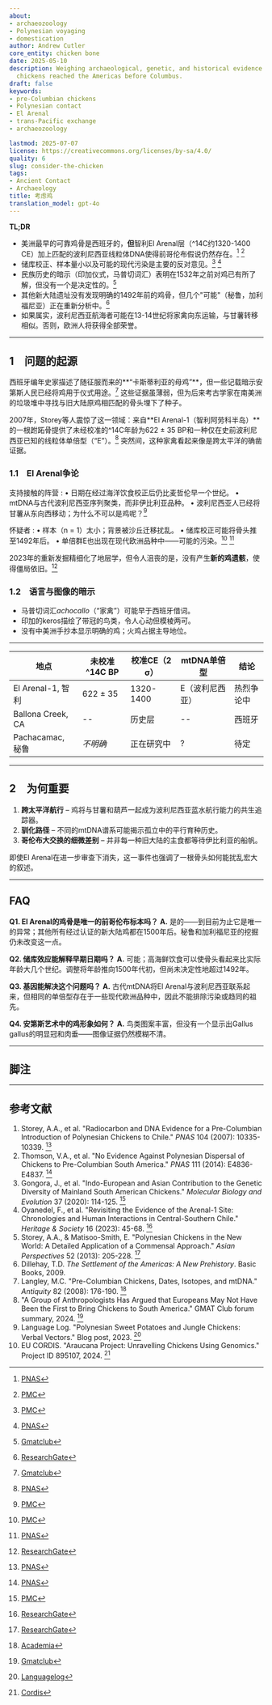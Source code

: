 ```yaml
---
about:
- archaeozoology
- Polynesian voyaging
- domestication
author: Andrew Cutler
core_entity: chicken bone
date: 2025-05-10
description: Weighing archaeological, genetic, and historical evidence for whether
  chickens reached the Americas before Columbus.
draft: false
keywords:
- pre-Columbian chickens
- Polynesian contact
- El Arenal
- trans-Pacific exchange
- archaeozoology

lastmod: 2025-07-07
license: https://creativecommons.org/licenses/by-sa/4.0/
quality: 6
slug: consider-the-chicken
tags:
- Ancient Contact
- Archaeology
title: 考虑鸡
translation_model: gpt-4o
---
```


**TL;DR**

- 美洲最早的可靠鸡骨是西班牙的，**但**智利El Arenal层（^14C约1320-1400 CE）加上匹配的波利尼西亚线粒体DNA使得前哥伦布假说仍然存在。[^oai1] [^oai2] 
- 储库校正、样本量小以及可能的现代污染是主要的反对意见。[^oai3] [^oai4] 
- 民族历史的暗示（印加仪式，马普切词汇）表明在1532年之前对鸡已有所了解，但没有一个是决定性的。[^oai5] 
- 其他新大陆遗址没有发现明确的1492年前的鸡骨，但几个"可能"（秘鲁，加利福尼亚）正在重新分析中。[^oai6] 
- 如果属实，波利尼西亚航海者可能在13-14世纪将家禽向东运输，与甘薯转移相似。否则，欧洲人将获得全部荣誉。

---

## 1 问题的起源

西班牙编年史家描述了随征服而来的**“卡斯蒂利亚的母鸡”**，但一些记载暗示安第斯人民已经将鸡用于仪式用途。[^oai7] 这些证据虽薄弱，但为后来考古学家在南美洲的垃圾堆中寻找与旧大陆原鸡相匹配的骨头埋下了种子。

2007年，Storey等人震惊了这一领域：来自**El Arenal-1（智利阿劳科半岛）**的一根跗跖骨提供了未经校准的^14C年龄为622 ± 35 BP和一种仅在史前波利尼西亚已知的线粒体单倍型（“E”）。[^oai8] 突然间，这种家禽看起来像是跨太平洋的确凿证据。

### 1.1 El Arenal争论

支持接触的阵营 
: • 日期在经过海洋饮食校正后仍比麦哲伦早一个世纪。 
 • mtDNA与古代波利尼西亚序列聚类，而非伊比利亚品种。 
 • 波利尼西亚人已经将甘薯从东向西移动；为什么不可以是鸡呢？[^oai9] 

怀疑者 
: • 样本（n = 1）太小；背景被沙丘迁移扰乱。 
 • 储库校正可能将骨头推至1492年后。 
 • 单倍群E也出现在现代欧洲品种中——可能的污染。[^oai10] [^oai11] 

2023年的重新发掘精细化了地层学，但令人沮丧的是，没有产生**新的鸡遗骸**，使得僵局依旧。[^oai12]

### 1.2 语言与图像的暗示

- 马普切词汇*achocallo*（“家禽”）可能早于西班牙借词。 
- 印加的keros描绘了带冠的鸟类，令人心动但模棱两可。 
- 没有中美洲手抄本显示明确的鸡；火鸡占据主导地位。

---

| 地点 | 未校准^14C BP | 校准CE（2 σ） | mtDNA单倍型 | 结论 |
|------|---------------|--------------|-----------------|---------|
| El Arenal-1, 智利 | 622 ± 35 | 1320-1400 | E（波利尼西亚） | 热烈争论中 |
| Ballona Creek, CA | -- | 历史层 | -- | 西班牙 |
| Pachacamac, 秘鲁 | *不明确* | 正在研究中 | ? | 待定 |

---

## 2 为何重要

1. **跨太平洋航行** – 鸡将与甘薯和葫芦一起成为波利尼西亚蓝水航行能力的共生追踪器。  
2. **驯化路径** – 不同的mtDNA谱系可能揭示孤立中的平行育种历史。  
3. **哥伦布大交换的细微差别** – 并非每一种旧大陆的主食都等待伊比利亚的船帆。

即使El Arenal在进一步审查下消失，这一事件也强调了一根骨头如何能扰乱宏大的叙述。

---

## FAQ

**Q1. El Arenal的鸡骨是唯一的前哥伦布标本吗？** 
**A.** 是的——到目前为止它是唯一的异常；其他所有经过认证的新大陆鸡都在1500年后。秘鲁和加利福尼亚的挖掘仍未改变这一点。

**Q2. 储库效应能解释早期日期吗？** 
**A.** 可能；高海鲜饮食可以使骨头看起来比实际年龄大几个世纪。调整将年龄推向1500年代初，但尚未决定性地超过1492年。

**Q3. 基因能解决这个问题吗？** 
**A.** 古代mtDNA将El Arenal与波利尼西亚联系起来，但相同的单倍型存在于一些现代欧洲品种中，因此不能排除污染或趋同的祖先。

**Q4. 安第斯艺术中的鸡形象如何？** 
**A.** 鸟类图案丰富，但没有一个显示出Gallus gallus的明显冠和肉垂——图像证据仍然模糊不清。

---

## 脚注

[^oai1]: [PNAS](https://www.pnas.org/doi/10.1073/pnas.0703993104?utm_source=chatgpt.com)
[^oai2]: [PMC](https://pmc.ncbi.nlm.nih.gov/articles/PMC1965514/?utm_source=chatgpt.com)
[^oai3]: [PMC](https://pmc.ncbi.nlm.nih.gov/articles/PMC7062093/?utm_source=chatgpt.com)
[^oai4]: [PNAS](https://www.pnas.org/doi/10.1073/pnas.1410780111?utm_source=chatgpt.com)
[^oai5]: [Gmatclub](https://gmatclub.com/forum/a-group-of-anthropologists-has-argued-that-europeans-may-not-have-been-423642.html?utm_source=chatgpt.com)
[^oai6]: [ResearchGate](https://www.researchgate.net/publication/378964194_Revisiting_the_evidence_of_the_Arenal_1_site_Chronologies_and_human_interactions_in_central_southern_Chile?utm_source=chatgpt.com)
[^oai7]: [Gmatclub](https://gmatclub.com/forum/a-group-of-anthropologists-has-argued-that-europeans-may-not-have-been-423642.html)
[^oai8]: [PNAS](https://www.pnas.org/doi/10.1073/pnas.0703993104)
[^oai9]: [PMC](https://pmc.ncbi.nlm.nih.gov/articles/PMC4156719/)
[^oai10]: [PMC](https://pmc.ncbi.nlm.nih.gov/articles/PMC7062093/)
[^oai11]: [PNAS](https://www.pnas.org/doi/10.1073/pnas.1410780111)
[^oai12]: [ResearchGate](https://www.researchgate.net/publication/378964194_Revisiting_the_evidence_of_the_Arenal_1_site_Chronologies_and_human_interactions_in_central_southern_Chile)
[^oai13]: [ResearchGate](https://www.researchgate.net/publication/261656806_Polynesian_Chickens_in_the_New_World_a_detailed_application_of_a_commensal_approach)
[^oai14]: [Academia](https://www.academia.edu/61029989/Pre_Columbian_chickens_dates_isotopes_and_mtDNA)
[^oai15]: [Languagelog](https://languagelog.ldc.upenn.edu/nll/?p=57706)
[^oai16]: [Cordis](https://cordis.europa.eu/project/id/895107)
[^1]: 关于储库校正和校准的入门知识，请参见Thompson等，*考古科学杂志* **41** (2014): 118-125.

---

## 参考文献

1. Storey, A.A., et al. "Radiocarbon and DNA Evidence for a Pre-Columbian Introduction of Polynesian Chickens to Chile." *PNAS* 104 (2007): 10335-10339. [^oai8] 
2. Thomson, V.A., et al. "No Evidence Against Polynesian Dispersal of Chickens to Pre-Columbian South America." *PNAS* 111 (2014): E4836-E4837. [^oai11] 
3. Gongora, J., et al. "Indo-European and Asian Contribution to the Genetic Diversity of Mainland South American Chickens." *Molecular Biology and Evolution* 37 (2020): 114-125. [^oai10] 
4. Oyanedel, F., et al. "Revisiting the Evidence of the Arenal-1 Site: Chronologies and Human Interactions in Central-Southern Chile." *Heritage & Society* 16 (2023): 45-68. [^oai12] 
5. Storey, A.A., & Matisoo-Smith, E. "Polynesian Chickens in the New World: A Detailed Application of a Commensal Approach." *Asian Perspectives* 52 (2013): 205-228. [^oai13] 
6. Dillehay, T.D. *The Settlement of the Americas: A New Prehistory*. Basic Books, 2009. 
7. Langley, M.C. "Pre-Columbian Chickens, Dates, Isotopes, and mtDNA." *Antiquity* 82 (2008): 176-190. [^oai14] 
8. "A Group of Anthropologists Has Argued that Europeans May Not Have Been the First to Bring Chickens to South America." GMAT Club forum summary, 2024. [^oai7] 
9. Language Log. "Polynesian Sweet Potatoes and Jungle Chickens: Verbal Vectors." Blog post, 2023. [^oai15] 
10. EU CORDIS. "Araucana Project: Unravelling Chickens Using Genomics." Project ID 895107, 2024. [^oai16]